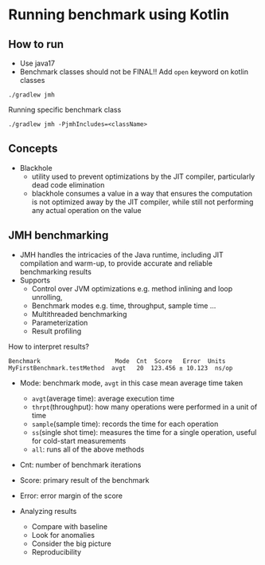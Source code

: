 # Running benchmark using Kotlin 

## How to run

- Use java17 
- Benchmark classes should not be FINAL!! Add `open` keyword on kotlin classes 

```shell
./gradlew jmh 
```

Running specific benchmark class 
```shell 
./gradlew jmh -PjmhIncludes=<className> 
```

## Concepts  

- Blackhole 
  - utility used to prevent optimizations by the JIT compiler, particularly dead code elimination 
  - blackhole consumes a value in a way that ensures the computation is not optimized away by the JIT compiler, while still not performing any actual operation on the value 
  
             
## JMH benchmarking  
- JMH handles the intricacies of the Java runtime, including JIT compilation and warm-up, to provide accurate and reliable benchmarking results 
- Supports 
  - Control over JVM optimizations e.g. method inlining and loop unrolling,  
  - Benchmark modes e.g. time, throughput, sample time ...  
  - Multithreaded benchmarking 
  - Parameterization 
  - Result profiling 
  
How to interpret results?
```shell
Benchmark                     Mode  Cnt  Score   Error  Units
MyFirstBenchmark.testMethod  avgt   20  123.456 ± 10.123  ns/op
```
- Mode: benchmark mode, `avgt` in this case mean average time taken
  - `avgt`(average time): average execution time 
  - `thrpt`(throughput): how many operations were performed in a unit of time 
  - `sample`(sample time): records the time for each operation 
  - `ss`(single shot time): measures the time for a single operation, useful for cold-start measurements 
  - `all`: runs all of the above methods 
- Cnt: number of benchmark iterations 
- Score: primary result of the benchmark
- Error: error margin of the score 
                  
- Analyzing results 
  - Compare with baseline 
  - Look for anomalies 
  - Consider the big picture 
  - Reproducibility 
